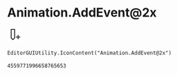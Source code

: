 # Animation.AddEvent@2x
![](/img/Animation.AddEvent@2x.png)

``` CSharp
EditorGUIUtility.IconContent("Animation.AddEvent@2x")
```
```
4559771996658765653
```
